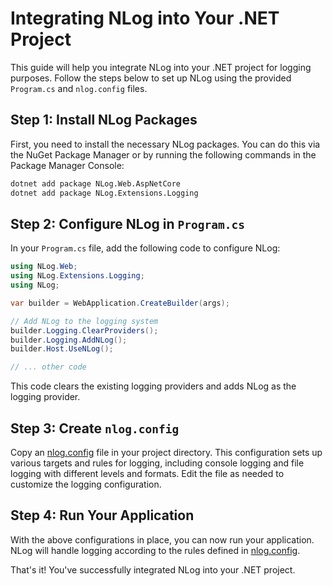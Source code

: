 # Integrating NLog into Your .NET Project

This guide will help you integrate NLog into your .NET project for logging purposes. Follow the steps below to set up NLog using the provided `Program.cs` and `nlog.config` files.

## Step 1: Install NLog Packages

First, you need to install the necessary NLog packages. You can do this via the NuGet Package Manager or by running the following commands in the Package Manager Console:

```sh
dotnet add package NLog.Web.AspNetCore
dotnet add package NLog.Extensions.Logging
```

## Step 2: Configure NLog in `Program.cs`

In your `Program.cs` file, add the following code to configure NLog:

```csharp
using NLog.Web;
using NLog.Extensions.Logging;
using NLog;

var builder = WebApplication.CreateBuilder(args);

// Add NLog to the logging system
builder.Logging.ClearProviders();
builder.Logging.AddNLog();
builder.Host.UseNLog();

// ... other code
```

This code clears the existing logging providers and adds NLog as the logging provider.

## Step 3: Create `nlog.config`

Copy an [nlog.config](nlog.config) file in your project directory.
This configuration sets up various targets and rules for logging, including console logging and file logging with different levels and formats.
Edit the file as needed to customize the logging configuration.


## Step 4: Run Your Application

With the above configurations in place, you can now run your application. NLog will handle logging according to the rules defined in [nlog.config](nlog.config).

That's it! You've successfully integrated NLog into your .NET project.
